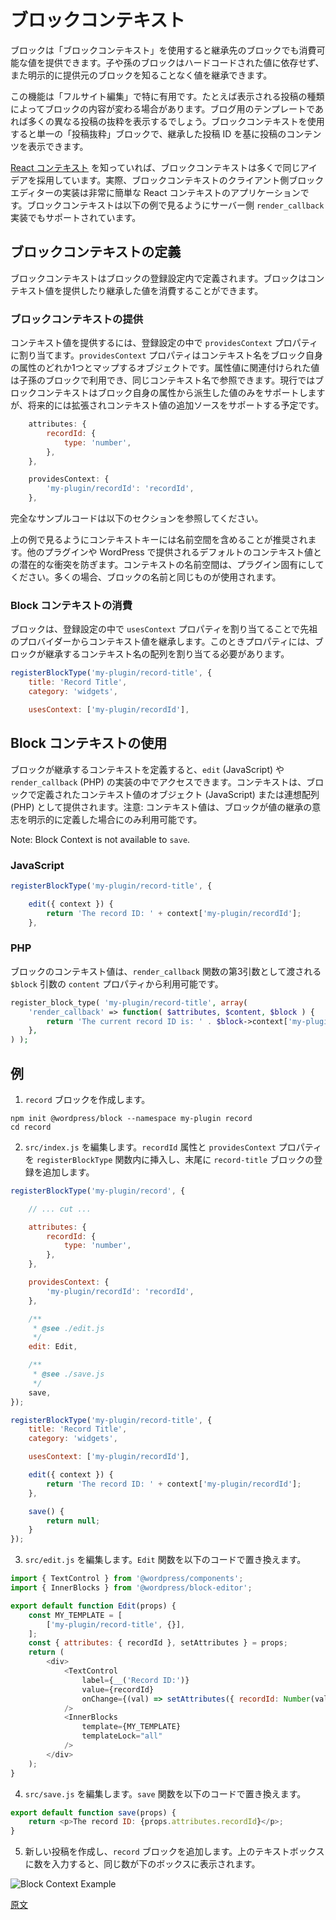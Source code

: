 <!-- 
# Block Context
 -->
# ブロックコンテキスト

<!-- 
Block context is a feature which enables ancestor blocks to provide values which can be consumed by descendent blocks within its own hierarchy. Those descendent blocks can inherit these values without resorting to hard-coded values and without an explicit awareness of the block which provides those values.
 -->
ブロックは「ブロックコンテキスト」を使用すると継承先のブロックでも消費可能な値を提供できます。子や孫のブロックはハードコードされた値に依存せず、また明示的に提供元のブロックを知ることなく値を継承できます。

<!-- 
This is especially useful in full-site editing where, for example, the contents of a block may depend on the context of the post in which it is displayed. A blogroll template may show excerpts of many different posts. Using block context, there can still be one single "Post Excerpt" block which displays the contents of the post based on an inherited post ID.
 -->
この機能は「フルサイト編集」で特に有用です。たとえば表示される投稿の種類によってブロックの内容が変わる場合があります。ブログ用のテンプレートであれば多くの異なる投稿の抜粋を表示するでしょう。ブロックコンテキストを使用すると単一の「投稿抜粋」ブロックで、継承した投稿 ID を基に投稿のコンテンツを表示できます。

<!-- 
If you are familiar with [React Context](https://reactjs.org/docs/context.html), block context adopts many of the same ideas. In fact, the client-side block editor implementation of block context is a very simple application of React Context. Block context is also supported in server-side `render_callback` implementations, demonstrated in the examples below.
 -->
[React コンテキスト](https://reactjs.org/docs/context.html) を知っていれば、ブロックコンテキストは多くで同じアイデアを採用しています。実際、ブロックコンテキストのクライアント側ブロックエディターの実装は非常に簡単な React コンテキストのアプリケーションです。ブロックコンテキストは以下の例で見るようにサーバー側 `render_callback` 実装でもサポートされています。

<!-- 
## Defining Block Context
 -->
## ブロックコンテキストの定義

<!-- 
Block context is defined in the registered settings of a block. A block can provide a context value, or consume a value it seeks to inherit.
 -->
ブロックコンテキストはブロックの登録設定内で定義されます。ブロックはコンテキスト値を提供したり継承した値を消費することができます。

<!-- 
### Providing Block Context
 -->
### ブロックコンテキストの提供

<!-- 
A block can provide a context value by assigning a `providesContext` property in its registered settings. This is an object which maps a context name to one of the block's own attribute. The value corresponding to that attribute value is made available to descendent blocks and can be referenced by the same context name. Currently, block context only supports values derived from the block's own attributes. This could be enhanced in the future to support additional sources of context values.
 -->
コンテキスト値を提供するには、登録設定の中で `providesContext` プロパティに割り当てます。`providesContext` プロパティはコンテキスト名をブロック自身の属性のどれか1つとマップするオブジェクトです。属性値に関連付けられた値は子孫のブロックで利用でき、同じコンテキスト名で参照できます。現行ではブロックコンテキストはブロック自身の属性から派生した値のみをサポートしますが、将来的には拡張されコンテキスト値の追加ソースをサポートする予定です。

```js
	attributes: {
		recordId: {
			type: 'number',
		},
	},

	providesContext: {
		'my-plugin/recordId': 'recordId',
	},
```
<!-- 
For complete example, refer below section.

As seen in the above example, it is recommended that you include a namespace as part of the name of the context key so as to avoid potential conflicts with other plugins or default context values provided by WordPress. The context namespace should be specific to your plugin, and in most cases can be the same as used in the name of the block itself.
 -->
完全なサンプルコードは以下のセクションを参照してください。

上の例で見るようにコンテキストキーには名前空間を含めることが推奨されます。他のプラグインや WordPress で提供されるデフォルトのコンテキスト値との潜在的な衝突を防ぎます。コンテキストの名前空間は、プラグイン固有にしてください。多くの場合、ブロックの名前と同じものが使用されます。

<!-- 
### Consuming Block Context
 -->
### Block コンテキストの消費

<!-- 
A block can inherit a context value from an ancestor provider by assigning a `usesContext` property in its registered settings. This should be assigned as an array of the context names the block seeks to inherit.
 -->
ブロックは、登録設定の中で `usesContext` プロパティを割り当てることで先祖のプロバイダーからコンテキスト値を継承します。このときプロパティには、ブロックが継承するコンテキスト名の配列を割り当てる必要があります。

```js
registerBlockType('my-plugin/record-title', {
	title: 'Record Title',
	category: 'widgets',

	usesContext: ['my-plugin/recordId'],

```
<!-- 
## Using Block Context
 -->
## Block コンテキストの使用
<!-- 
Once a block has defined the context it seeks to inherit, this can be accessed in the implementation of `edit` (JavaScript) and `render_callback` (PHP). It is provided as an object (JavaScript) or associative array (PHP) of the context values which have been defined for the block. Note that a context value will only be made available if the block explicitly defines a desire to inherit that value.
 -->
ブロックが継承するコンテキストを定義すると、`edit` (JavaScript) や `render_callback` (PHP) の実装の中でアクセスできます。コンテキストは、ブロックで定義されたコンテキスト値のオブジェクト (JavaScript) または連想配列 (PHP) として提供されます。注意: コンテキスト値は、ブロックが値の継承の意志を明示的に定義した場合にのみ利用可能です。

Note: Block Context is not available to `save`.

### JavaScript

```js
registerBlockType('my-plugin/record-title', {

	edit({ context }) {
		return 'The record ID: ' + context['my-plugin/recordId'];
	},

```

### PHP
<!-- 
A block's context values are available from the `context` property of the `$block` argument passed as the third argument to the `render_callback` function.
 -->
ブロックのコンテキスト値は、`render_callback` 関数の第3引数として渡される `$block` 引数の `content` プロパティから利用可能です。

```php
register_block_type( 'my-plugin/record-title', array(
	'render_callback' => function( $attributes, $content, $block ) {
		return 'The current record ID is: ' . $block->context['my-plugin/recordId'];
	},
) );
```
<!-- 
## Example
1. Create `record` block.
 -->
## 例
1. `record` ブロックを作成します。
```
npm init @wordpress/block --namespace my-plugin record
cd record
```
<!-- 
2. Edit `src/index.js`. Insert `recordId` attribute and `providesContext` property in `registerBlockType` function and add registration of `record-title` block at the bottom. 
 -->
2. `src/index.js` を編集します。`recordId` 属性と `providesContext` プロパティを `registerBlockType` 関数内に挿入し、末尾に `record-title` ブロックの登録を追加します。 

```js
registerBlockType('my-plugin/record', {

	// ... cut ...

	attributes: {
		recordId: {
			type: 'number',
		},
	},

	providesContext: {
		'my-plugin/recordId': 'recordId',
	},

	/**
	 * @see ./edit.js
	 */
	edit: Edit,

	/**
	 * @see ./save.js
	 */
	save,
});

registerBlockType('my-plugin/record-title', {
	title: 'Record Title',
	category: 'widgets',

	usesContext: ['my-plugin/recordId'],

	edit({ context }) {
		return 'The record ID: ' + context['my-plugin/recordId'];
	},

	save() {
		return null;
	}
});
```
<!-- 
3. Edit `src/edit.js`. Replace `Edit` function by following code. 
 -->
3. `src/edit.js` を編集します。`Edit` 関数を以下のコードで置き換えます。 

```js
import { TextControl } from '@wordpress/components';
import { InnerBlocks } from '@wordpress/block-editor';

export default function Edit(props) {
	const MY_TEMPLATE = [
		['my-plugin/record-title', {}],
	];
	const { attributes: { recordId }, setAttributes } = props;
	return (
		<div>
			<TextControl
				label={__('Record ID:')}
				value={recordId}
				onChange={(val) => setAttributes({ recordId: Number(val) })}
			/>
			<InnerBlocks
				template={MY_TEMPLATE}
				templateLock="all"
			/>
		</div>
	);
}
```
<!-- 
4. Edit `src/save.js`. Replace `save` function by following code.
 -->
4. `src/save.js` を編集します。`save` 関数を以下のコードで置き換えます。
 
```js
export default function save(props) {
	return <p>The record ID: {props.attributes.recordId}</p>;
}
```
<!-- 
5. Create new post and add `record` block. If you type number in the above box, you'll see the same number is shown in below box.
 -->
5. 新しい投稿を作成し、`record` ブロックを追加します。上のテキストボックスに数を入力すると、同じ数が下のボックスに表示されます。

![Block Context Example](https://user-images.githubusercontent.com/8876600/93000215-c8570380-f561-11ea-9bd0-0b2bd0ca1752.png)

[原文](https://github.com/WordPress/gutenberg/blob/master/docs/designers-developers/developers/block-api/block-context.md)
